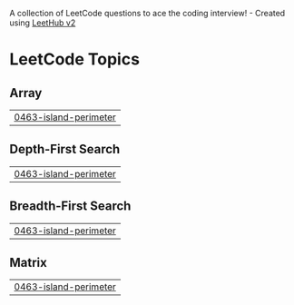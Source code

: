 A collection of LeetCode questions to ace the coding interview! - Created using [LeetHub v2](https://github.com/arunbhardwaj/LeetHub-2.0)
<!---LeetCode Topics Start-->
# LeetCode Topics
## Array
|  |
| ------- |
| [0463-island-perimeter](https://github.com/sidocoder/leetcode/tree/master/0463-island-perimeter) |
## Depth-First Search
|  |
| ------- |
| [0463-island-perimeter](https://github.com/sidocoder/leetcode/tree/master/0463-island-perimeter) |
## Breadth-First Search
|  |
| ------- |
| [0463-island-perimeter](https://github.com/sidocoder/leetcode/tree/master/0463-island-perimeter) |
## Matrix
|  |
| ------- |
| [0463-island-perimeter](https://github.com/sidocoder/leetcode/tree/master/0463-island-perimeter) |
<!---LeetCode Topics End-->